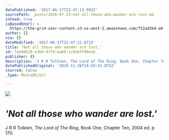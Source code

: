 ```yaml
---
datePublished: '2017-06-17T22:47:13.892Z'
sourcePath: _posts/2016-07-23-not-all-those-who-wander-are-lost.md
inFeed: true
isBasedOnUrl: >-
  https://the-grid-user-content.s3-us-west-2.amazonaws.com/f52ad2b4-a6f2-4f9d-967d-6656edd0e084.jpg
author: []
via: {}
dateModified: '2017-06-17T22:47:12.871Z'
title: ‘Not all those who wander are lost.’
id: 7ae0d620-e3b9-47fd-ba69-1c9a6ff90ee6
publisher: {}
description: 'J R R Tolkien, The Lord of The Ring, Book One, Chapter Ten, 2004 ed. p 170.'
datePublishedOriginal: '2016-11-26T18:50:41.872Z'
starred: false
_type: MediaObject

---
```

![](https://the-grid-user-content.s3-us-west-2.amazonaws.com/f52ad2b4-a6f2-4f9d-967d-6656edd0e084.jpg)

# _'Not all those who wander are lost.'_

J R R Tolkien, _The Lord of The Ring_, Book One, Chapter Ten, 2004 ed. p 170\.